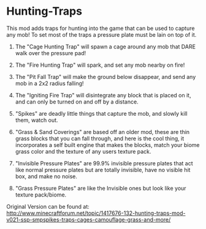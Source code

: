 Hunting-Traps
=============

This mod adds traps for hunting into the game that can be used to capture any mob! To set most of the traps a pressure plate must be lain on top of it.

1) The "Cage Hunting Trap" will spawn a cage around any mob that DARE walk over the pressure pad!

2) The "Fire Hunting Trap" will spark, and set any mob nearby on fire!

3) The "Pit Fall Trap" will make the ground below disappear, and send any mob in a 2x2 radius falling!

4) The "Igniting Fire Trap" will disintegrate any block that is placed on it, and can only be turned on and off by a distance.

5) "Spikes" are deadly little things that capture the mob, and slowly kill them, watch out.

6) "Grass & Sand Coverings" are based off an older mod, these are thin grass blocks that you can fall through, and here is the cool thing, it incorporates a self built engine that makes the blocks, match your biome grass color and the texture of any users texture pack.

7) "Invisible Pressure Plates" are 99.9% invisible pressure plates that act like normal pressure plates but are totally invisible, have no visible hit box, and make no noise.

8) "Grass Pressure Plates" are like the Invisible ones but look like your texture pack/biome.


Original Version can be found at: http://www.minecraftforum.net/topic/1417676-132-hunting-traps-mod-v021-ssp-smpspikes-traps-cages-camouflage-grass-and-more/